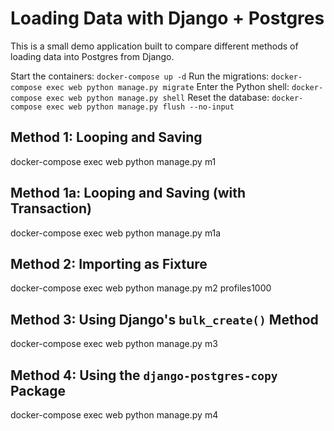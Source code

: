 # Loading Data with Django + Postgres
This is a small demo application built to compare different methods of 
loading data into Postgres from Django.

Start the containers: `docker-compose up -d` 
Run the migrations: `docker-compose exec web python manage.py migrate`
Enter the Python shell: `docker-compose exec web python manage.py shell`
Reset the database: `docker-compose exec web python manage.py flush --no-input`

## Method 1: Looping and Saving
docker-compose exec web python manage.py m1

## Method 1a: Looping and Saving (with Transaction)
docker-compose exec web python manage.py m1a

## Method 2: Importing as Fixture
docker-compose exec web python manage.py m2 profiles1000

## Method 3: Using Django's `bulk_create()` Method
docker-compose exec web python manage.py m3

## Method 4: Using the `django-postgres-copy` Package
docker-compose exec web python manage.py m4
